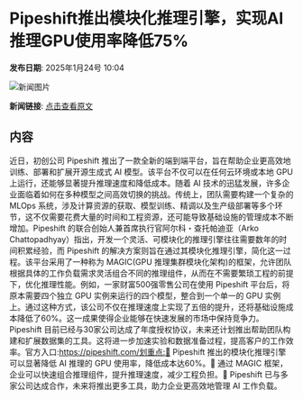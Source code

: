 # Pipeshift推出模块化推理引擎，实现AI推理GPU使用率降低75%

**发布日期**: 2025年1月24号 10:04

![新闻图片](https://upload.chinaz.com/2025/0124/6387330985204875144643747.png)

**新闻链接**: [点击查看原文](https://www.aibase.com/zh/news/14977)

## 内容

近日，初创公司 Pipeshift 推出了一款全新的端到端平台，旨在帮助企业更高效地训练、部署和扩展开源生成式 AI 模型。该平台不仅可以在任何云环境或本地 GPU 上运行，还能够显著提升推理速度和降低成本。随着 AI 技术的迅猛发展，许多企业面临着如何在多种模型之间高效切换的挑战。传统上，团队需要构建一个复杂的 MLOps 系统，涉及计算资源的获取、模型训练、精调以及生产级部署等多个环节，这不仅需要花费大量的时间和工程资源，还可能导致基础设施的管理成本不断增加。Pipeshift 的联合创始人兼首席执行官阿尔科・查托帕迪亚（Arko Chattopadhyay）指出，开发一个灵活、可模块化的推理引擎往往需要数年的时间积累经验，而 Pipeshift 的解决方案则旨在通过其模块化推理引擎，简化这一过程。该平台采用了一种称为 MAGIC(GPU 推理集群模块化架构)的框架，允许团队根据具体的工作负载需求灵活组合不同的推理组件，从而在不需要繁琐工程的前提下，优化推理性能。例如，一家财富500强零售公司在使用 Pipeshift 平台后，将原本需要四个独立 GPU 实例来运行的四个模型，整合到一个单一的 GPU 实例上。通过这种方式，该公司不仅在推理速度上实现了五倍的提升，还将基础设施成本降低了60%。这一成果使得企业能够在快速发展的市场中保持竞争力。Pipeshift 目前已经与30家公司达成了年度授权协议，未来还计划推出帮助团队构建和扩展数据集的工具。这将进一步加速实验和数据准备过程，提高客户的工作效率。官方入口:https://pipeshift.com/划重点:🌟 Pipeshift 推出的模块化推理引擎可以显著降低 AI 推理的 GPU 使用率，降低成本达60%。🚀 通过 MAGIC 框架，企业可以快速组合推理组件，提升推理速度，减少工程负担。🤝 Pipeshift 已与多家公司达成合作，未来将推出更多工具，助力企业更高效地管理 AI 工作负载。

